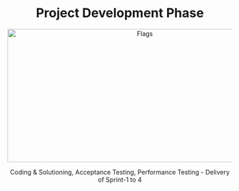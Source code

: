 <div align="center">

# Project Development Phase
<img src='https://litsbros.com/wp-content/uploads/2018/04/compbig.gif' alt="Flags" width="600" height="300"></img> 
</div>
<div align="center">
Coding & Solutioning, Acceptance Testing, Performance Testing - Delivery of Sprint-1 to 4
